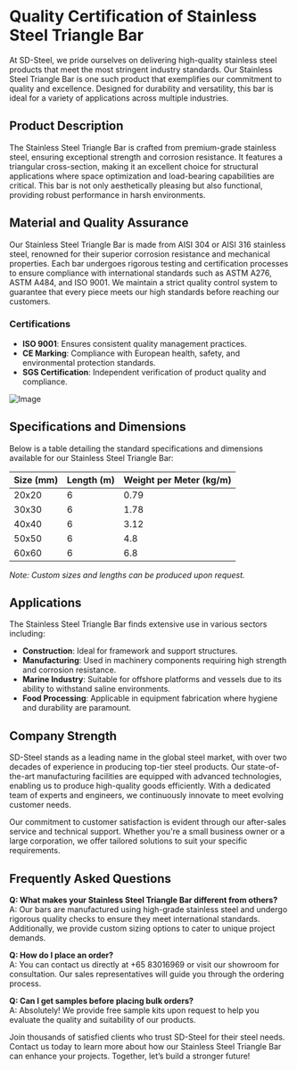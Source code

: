 # Quality Certification of Stainless Steel Triangle Bar

At SD-Steel, we pride ourselves on delivering high-quality stainless steel products that meet the most stringent industry standards. Our Stainless Steel Triangle Bar is one such product that exemplifies our commitment to quality and excellence. Designed for durability and versatility, this bar is ideal for a variety of applications across multiple industries.

## Product Description

The Stainless Steel Triangle Bar is crafted from premium-grade stainless steel, ensuring exceptional strength and corrosion resistance. It features a triangular cross-section, making it an excellent choice for structural applications where space optimization and load-bearing capabilities are critical. This bar is not only aesthetically pleasing but also functional, providing robust performance in harsh environments.

## Material and Quality Assurance

Our Stainless Steel Triangle Bar is made from AISI 304 or AISI 316 stainless steel, renowned for their superior corrosion resistance and mechanical properties. Each bar undergoes rigorous testing and certification processes to ensure compliance with international standards such as ASTM A276, ASTM A484, and ISO 9001. We maintain a strict quality control system to guarantee that every piece meets our high standards before reaching our customers.

### Certifications

- **ISO 9001**: Ensures consistent quality management practices.
- **CE Marking**: Compliance with European health, safety, and environmental protection standards.
- **SGS Certification**: Independent verification of product quality and compliance.

![Image](https://github.com/user-attachments/assets/2567258e-e124-4816-932d-1809bd27ef0b)

## Specifications and Dimensions

Below is a table detailing the standard specifications and dimensions available for our Stainless Steel Triangle Bar:

| Size (mm) | Length (m) | Weight per Meter (kg/m) |
|-----------|------------|-------------------------|
| 20x20     | 6          | 0.79                    |
| 30x30     | 6          | 1.78                    |
| 40x40     | 6          | 3.12                    |
| 50x50     | 6          | 4.8                     |
| 60x60     | 6          | 6.8                     |

*Note: Custom sizes and lengths can be produced upon request.*

## Applications

The Stainless Steel Triangle Bar finds extensive use in various sectors including:

- **Construction**: Ideal for framework and support structures.
- **Manufacturing**: Used in machinery components requiring high strength and corrosion resistance.
- **Marine Industry**: Suitable for offshore platforms and vessels due to its ability to withstand saline environments.
- **Food Processing**: Applicable in equipment fabrication where hygiene and durability are paramount.

## Company Strength

SD-Steel stands as a leading name in the global steel market, with over two decades of experience in producing top-tier steel products. Our state-of-the-art manufacturing facilities are equipped with advanced technologies, enabling us to produce high-quality goods efficiently. With a dedicated team of experts and engineers, we continuously innovate to meet evolving customer needs.

Our commitment to customer satisfaction is evident through our after-sales service and technical support. Whether you're a small business owner or a large corporation, we offer tailored solutions to suit your specific requirements.

## Frequently Asked Questions

**Q: What makes your Stainless Steel Triangle Bar different from others?**  
A: Our bars are manufactured using high-grade stainless steel and undergo rigorous quality checks to ensure they meet international standards. Additionally, we provide custom sizing options to cater to unique project demands.

**Q: How do I place an order?**  
A: You can contact us directly at +65 83016969 or visit our showroom for consultation. Our sales representatives will guide you through the ordering process.

**Q: Can I get samples before placing bulk orders?**  
A: Absolutely! We provide free sample kits upon request to help you evaluate the quality and suitability of our products.

Join thousands of satisfied clients who trust SD-Steel for their steel needs. Contact us today to learn more about how our Stainless Steel Triangle Bar can enhance your projects. Together, let’s build a stronger future!